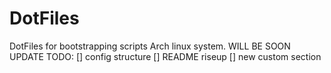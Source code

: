 # DotFiles
DotFiles for bootstrapping scripts Arch linux system.
WILL BE SOON UPDATE TODO:
[] config structure
[] README riseup
[] new custom section
